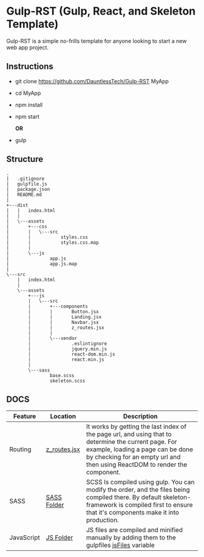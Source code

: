 # Gulp-RST (Gulp, React, and Skeleton Template)

Gulp-RST is a simple no-frills template for anyone looking to start a new web app project.

## Instructions

- git clone <https://github.com/DauntlessTech/Gulp-RST> MyApp
- cd MyApp
- npm install
- npm start

  **OR**

- gulp

## Structure

```
.
|   .gitignore
|   gulpfile.js
|   package.json
|   README.md
|   
+---dist
|   |   index.html
|   |   
|   \---assets
|       +---css
|       |   \---src
|       |           styles.css
|       |           styles.css.map
|       |           
|       \---js
|               app.js
|               app.js.map
|               
\---src
    |   index.html
    |   
    \---assets
        +---js
        |   \---src
        |       +---components
        |       |       Button.jsx
        |       |       Landing.jsx
        |       |       Navbar.jsx
        |       |       z_routes.jsx
        |       |       
        |       \---vendor
        |               .eslintignore
        |               jquery.min.js
        |               react-dom.min.js
        |               react.min.js
        |               
        \---sass
                base.scss
                skeleton.scss
```

## DOCS

Feature    | Location                                                  | Description
---------- | --------------------------------------------------------- | -----------------------------------------------------------------------------------------------------------------------------------------------------------------------------------------------------------------------
Routing    | [z_routes.jsx](src/assets/js/src/components/z_routes.jsx) | It works by getting the last index of the page url, and using that to determine the current page. For example, loading a page can be done by checking for an empty url and then using ReactDOM to render the component.
SASS       | [SASS Folder](src/assets/sass)                            | SCSS Is compiled using gulp. You can modify the order, and the files being compiled there. By default skeleton-framework is compiled first to ensure that it's components make it into production.
JavaScript | [JS Folder](src/assets/js/src/)                           | JS files are compiled and minified manually by adding them to the gulpfiles [jsFiles](gulpfile.js#L35-L43) variable
